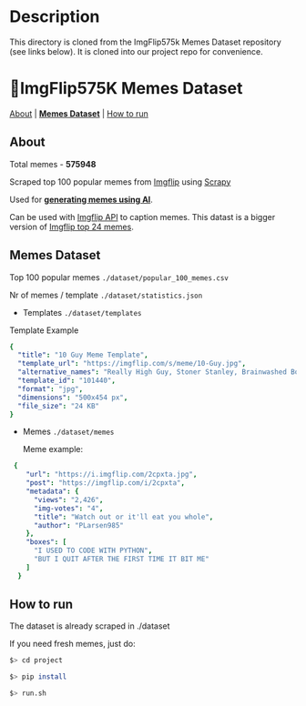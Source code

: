 # Description

This directory is cloned from the ImgFlip575k Memes Dataset repository (see links below).
It is cloned into our project repo for convenience.

# :clown_face:ImgFlip575K Memes Dataset

[About](#About) | [**Memes Dataset**](#memes-dataset) | [How to run](#how-to-run)

## About

Total memes - **575948**

Scraped top 100 popular memes from [Imgflip](https://imgflip.com/) using [Scrapy](https://docs.scrapy.org/en/latest/)

Used for **[generating memes using AI](https://github.com/schesa/ai-memes)**.

Can be used with [Imgflip API](https://api.imgflip.com/) to caption memes. This datast is a bigger version of [Imgflip top 24 memes](https://www.kaggle.com/dylanwenzlau/imgflip-meme-text-samples-for-top-24-memes).

## Memes Dataset

Top 100 popular memes ```./dataset/popular_100_memes.csv```

Nr of memes / template ```./dataset/statistics.json```

- Templates ```./dataset/templates```

Template Example
```yaml
{
  "title": "10 Guy Meme Template",
  "template_url": "https://imgflip.com/s/meme/10-Guy.jpg",
  "alternative_names": "Really High Guy, Stoner Stanley, Brainwashed Bob, stoned guy, ten guy, stoned buzzed high dude bro",
  "template_id": "101440",
  "format": "jpg",
  "dimensions": "500x454 px",
  "file_size": "24 KB"
}
```

- Memes ```./dataset/memes```
  
  Meme example:
```yaml
 {
    "url": "https://i.imgflip.com/2cpxta.jpg",
    "post": "https://imgflip.com/i/2cpxta",
    "metadata": {
      "views": "2,426",
      "img-votes": "4",
      "title": "Watch out or it'll eat you whole",
      "author": "PLarsen985"
    },
    "boxes": [
      "I USED TO CODE WITH PYTHON",
      "BUT I QUIT AFTER THE FIRST TIME IT BIT ME"
    ]
  }
```


## How to run
The dataset is already scraped in ./dataset

If you need fresh memes, just do:
```sh
$> cd project
```
```sh
$> pip install
```
```sh
$> run.sh 
```
